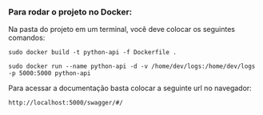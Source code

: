 ### Para rodar o projeto no Docker:

Na pasta do projeto em um terminal, você deve colocar os seguintes comandos:

```
sudo docker build -t python-api -f Dockerfile .
```

```
sudo docker run --name python-api -d -v /home/dev/logs:/home/dev/logs -p 5000:5000 python-api
```

Para acessar a documentação basta colocar a seguinte url no navegador:

```
http://localhost:5000/swagger/#/
```

